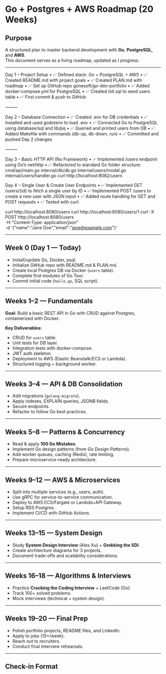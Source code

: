 # Go + Postgres + AWS Roadmap (20 Weeks)

## Purpose

A structured plan to master backend development with **Go**, **PostgreSQL**, and **AWS**.  
This document serves as a living roadmap, updated as I progress.

---

Day 1 – Project Setup
• ✅ Defined stack: Go + PostgreSQL + AWS
• ✅ Created README.md with project goals
• ✅ Created PLAN.md with roadmap
• ✅ Set up GitHub repo gonesoft/go-dev-portfolio
• ✅ Added docker-compose.yml for PostgreSQL
• ✅ Created init.sql to seed users table
• ✅ First commit & push to GitHub

⸻

Day 2 – Database Connection
• ✅ Created .env for DB credentials
• ✅ Installed and used godotenv to load .env
• ✅ Connected Go to PostgreSQL using database/sql and lib/pq
• ✅ Queried and printed users from DB
• ✅ Added Makefile with commands (db-up, db-down, run)
• ✅ Committed and pushed Day 2 changes

⸻

Day 3 – Basic HTTP API (No Framework)
• ✅ Implemented /users endpoint using Go’s net/http
• ✅ Refactored to standard Go folder structure:
cmd/api/main.go
internal/db/db.go
internal/users/model.go
internal/users/handler.go
curl http://localhost:8082/users

Day 4 – Single User & Create User Endpoints
• ✅ Implemented GET /users/{id} to fetch a single user by ID
• ✅ Implemented POST /users to create a new user with JSON input
• ✅ Added route handling for GET and POST requests
• ✅ Tested with curl:

curl http://localhost:8080/users
curl http://localhost:8080/users/1
curl -X POST http://localhost:8080/users \
 -H "Content-Type: application/json" \
 -d '{"name":"Jane Doe","email":"jane@example.com"}'

---

## Week 0 (Day 1 — Today)

- Install/update Go, Docker, psql.
- Initialize GitHub repo with README.md & PLAN.md.
- Create local Postgres DB via Docker (`users` table).
- Complete first modules of Go Tour.
- Commit initial code (`hello.go`, SQL script).

---

## Weeks 1–2 — Fundamentals

**Goal:** Build a basic REST API in Go with CRUD against Postgres, containerized with Docker.

**Key Deliverables:**

- CRUD for `users` table.
- Unit tests for DB layer.
- Integration tests with docker-compose.
- JWT auth skeleton.
- Deployment to AWS (Elastic Beanstalk/ECS or Lambda).
- Structured logging + background worker.

---

## Weeks 3–4 — API & DB Consolidation

- Add migrations (`golang-migrate`).
- Apply indexes, EXPLAIN queries, JSONB fields.
- Secure endpoints.
- Refactor to follow Go best practices.

---

## Weeks 5–8 — Patterns & Concurrency

- Read & apply **100 Go Mistakes**.
- Implement Go design patterns (from _Go Design Patterns_).
- Add worker queues, caching (Redis), rate limiting.
- Prepare microservice-ready architecture.

---

## Weeks 9–12 — AWS & Microservices

- Split into multiple services (e.g., users, auth).
- Use gRPC for service-to-service communication.
- Deploy to AWS ECS/Fargate or Lambda+API Gateway.
- Setup RDS Postgres.
- Implement CI/CD with GitHub Actions.

---

## Weeks 13–15 — System Design

- Study **System Design Interview** (Alex Xu) + **Grokking the SDI**.
- Create architecture diagrams for 3 projects.
- Document trade-offs and scalability considerations.

---

## Weeks 16–18 — Algorithms & Interviews

- Practice **Cracking the Coding Interview** + LeetCode (Go).
- Track 100+ solved problems.
- Mock interviews (technical + system design).

---

## Weeks 19–20 — Final Prep

- Polish portfolio projects, README files, and LinkedIn.
- Apply to jobs (10+/week).
- Reach out to recruiters.
- Conduct final interview rehearsals.

---

## Check-in Format
